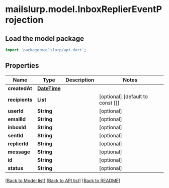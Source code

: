 # mailslurp.model.InboxReplierEventProjection

## Load the model package
```dart
import 'package:mailslurp/api.dart';
```

## Properties
Name | Type | Description | Notes
------------ | ------------- | ------------- | -------------
**createdAt** | [**DateTime**](DateTime) |  | 
**recipients** | **List<String>** |  | [optional] [default to const []]
**userId** | **String** |  | [optional] 
**emailId** | **String** |  | [optional] 
**inboxId** | **String** |  | [optional] 
**sentId** | **String** |  | [optional] 
**replierId** | **String** |  | [optional] 
**message** | **String** |  | [optional] 
**id** | **String** |  | [optional] 
**status** | **String** |  | [optional] 

[[Back to Model list]](../README#documentation-for-models) [[Back to API list]](../README#documentation-for-api-endpoints) [[Back to README]](../README)


